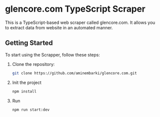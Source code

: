 #  glencore.com TypeScript Scraper

This is a TypeScript-based web scraper called glencore.com. It allows you to extract data from website in an automated manner.

## Getting Started

To start using the Scrapper, follow these steps:

1. Clone the repository:
   ```bash
   git clone https://github.com/aminembarki/glencore.com.git

2. Init the project
    ```bash
    npm install

3. Run 
     ```bash
    npm run start:dev   
